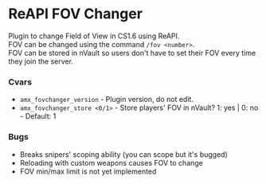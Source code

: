 # ReAPI FOV Changer
Plugin to change Field of View in CS1.6 using ReAPI. <br />
FOV can be changed using the command `/fov <number>`. <br />
FOV can be stored in nVault so users don't have to set their FOV every time they join the server. <br />

### Cvars
- `amx_fovchanger_version` - Plugin version, do not edit.
- `amx_fovchanger_store <0/1>` - Store players' FOV in nVault? 1: yes | 0: no - Default: 1

### Bugs
- Breaks snipers' scoping ability (you can scope but it's bugged)
- Reloading with custom weapons causes FOV to change
- FOV min/max limit is not yet implemented
